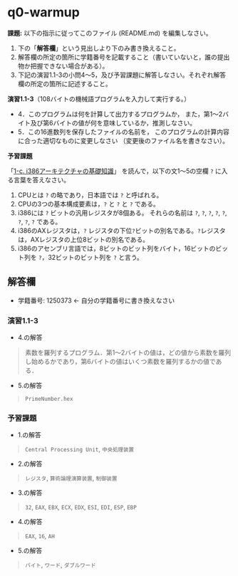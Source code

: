 # q0-warmup

**課題:** 以下の指示に従ってこのファイル (README.md) を編集しなさい。

1. 下の「**解答欄**」という見出しより下のみ書き換えること。
2. 解答欄の所定の箇所に学籍番号を記載すること（書いていないと，誰の提出物か把握できない場合がある）。
3. 下記の演習1.1-3の小問4〜5，及び予習課題に解答しなさい。それぞれ解答欄の所定の箇所に記述すること。

**演習1.1-3**（108バイトの機械語プログラムを入力して実行する。）

* 4．このプログラムは何を計算して出力するプログラムか，
     また，第1〜2バイト及び第6バイトの値が何を意味しているか，推測しなさい。
* 5．この16進数列を保存したファイルの名前を，
     このプログラムの計算内容に合った適切なものに変更しなさい
     （変更後のファイル名を書きなさい）。

**予習課題**

「[1-c. i386アーキテクチャの基礎知識](http://www.info.kochi-tech.ac.jp/y-takata/pl2/part1/i386.html)」
を読んで，以下の文1〜5の空欄 ` ? ` に入る言葉を答えなさい。

1. CPUとは ` ? ` の略であり，日本語では ` ? ` と呼ばれる。
1. CPUの3つの基本構成要素は，` ? ` と ` ? ` と ` ? ` である。
1. i386には ` ? ` ビットの汎用レジスタが8個ある。
   それらの名前は ` ? `, ` ? `, ` ? `, ` ? `, ` ? `, ` ? `, ` ? `, ` ? ` である。
1. i386のAXレジスタは，` ? ` レジスタの下位` ? `ビットの別名である。` ? `レジスタは，AXレジスタの上位8ビットの別名である。
1. i386のアセンブリ言語では，8ビットのビット列をバイト，16ビットのビット列を ` ? `，32ビットのビット列を ` ? ` と言う。

## 解答欄

<!-- 以下の番号をあなたの学籍番号に書き換えなさい。半角数字を使うこと。 -->

* 学籍番号: 1250373  ← 自分の学籍番号に書き換えなさい

<!-- あなたの解答を以下に書きなさい -->

### 演習1.1-3

* 4.の解答
> 素数を羅列するプログラム．第1〜2バイトの値は，どの値から素数を羅列し始めるかであり，第6バイトの値はいくつ素数を羅列するかの値である．
* 5.の解答
> ` PrimeNumber.hex `

### 予習課題

* 1.の解答
> ` Central Processing Unit `, ` 中央処理装置 `
* 2.の解答
> ` レジスタ `, ` 算術論理演算装置 `, ` 制御装置 `
* 3.の解答
> ` 32 `, ` EAX `, ` EBX `, ` ECX `, ` EDX `, ` ESI `, ` EDI `, ` ESP `, ` EBP ` 
* 4.の解答
> ` EAX `, ` 16 `, ` AH `
* 5.の解答
> ` バイト `, ` ワード `, ` ダブルワード ` 

